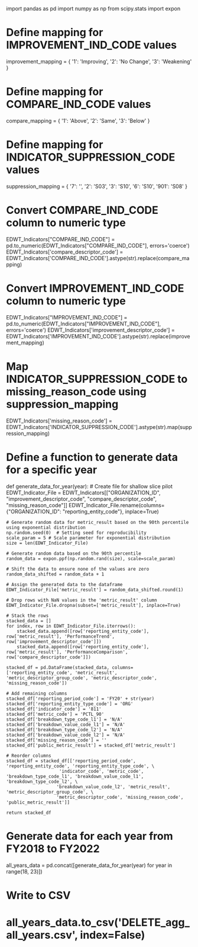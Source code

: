 import pandas as pd
import numpy as np
from scipy.stats import expon

# Define mapping for IMPROVEMENT_IND_CODE values
improvement_mapping = {
    '1': 'Improving',
    '2': 'No Change',
    '3': 'Weakening'
}

# Define mapping for COMPARE_IND_CODE values
compare_mapping = {
    '1': 'Above',
    '2': 'Same',
    '3': 'Below'
}

# Define mapping for INDICATOR_SUPPRESSION_CODE values 
suppression_mapping = {
    '7': '',
    '2': 'S03',
    '3': 'S10',
    '6': 'S10',
    '901': 'S08'
}

# Convert COMPARE_IND_CODE column to numeric type
EDWT_Indicators["COMPARE_IND_CODE"] = pd.to_numeric(EDWT_Indicators["COMPARE_IND_CODE"], errors='coerce')
EDWT_Indicators['compare_descriptor_code'] = EDWT_Indicators['COMPARE_IND_CODE'].astype(str).replace(compare_mapping)

# Convert IMPROVEMENT_IND_CODE column to numeric type
EDWT_Indicators["IMPROVEMENT_IND_CODE"] = pd.to_numeric(EDWT_Indicators["IMPROVEMENT_IND_CODE"], errors='coerce')
EDWT_Indicators['improvement_descriptor_code'] = EDWT_Indicators['IMPROVEMENT_IND_CODE'].astype(str).replace(improvement_mapping)

# Map INDICATOR_SUPPRESSION_CODE to missing_reason_code using suppression_mapping
EDWT_Indicators['missing_reason_code'] = EDWT_Indicators['INDICATOR_SUPPRESSION_CODE'].astype(str).map(suppression_mapping)

# Define a function to generate data for a specific year
def generate_data_for_year(year):
    # Create file for shallow slice pilot
    EDWT_Indicator_File = EDWT_Indicators[["ORGANIZATION_ID", "improvement_descriptor_code", "compare_descriptor_code", "missing_reason_code"]]
    EDWT_Indicator_File.rename(columns={"ORGANIZATION_ID": "reporting_entity_code"}, inplace=True)

    # Generate random data for metric_result based on the 90th percentile using exponential distribution
    np.random.seed(0)  # Setting seed for reproducibility
    scale_param = 5 # Scale parameter for exponential distribution
    size = len(EDWT_Indicator_File)

    # Generate random data based on the 90th percentile
    random_data = expon.ppf(np.random.rand(size), scale=scale_param)

    # Shift the data to ensure none of the values are zero
    random_data_shifted = random_data + 1

    # Assign the generated data to the dataframe
    EDWT_Indicator_File['metric_result'] = random_data_shifted.round(1)

    # Drop rows with NaN values in the 'metric_result' column
    EDWT_Indicator_File.dropna(subset=['metric_result'], inplace=True)

    # Stack the rows
    stacked_data = []
    for index, row in EDWT_Indicator_File.iterrows():
        stacked_data.append([row['reporting_entity_code'], row['metric_result'], 'PerformanceTrend', row['improvement_descriptor_code']])
        stacked_data.append([row['reporting_entity_code'], row['metric_result'], 'PerformanceComparison', row['compare_descriptor_code']])

    stacked_df = pd.DataFrame(stacked_data, columns=['reporting_entity_code', 'metric_result', 'metric_descriptor_group_code', 'metric_descriptor_code', 'missing_reason_code'])

    # Add remaining columns
    stacked_df['reporting_period_code'] = 'FY20' + str(year)
    stacked_df['reporting_entity_type_code'] = 'ORG'
    stacked_df['indicator_code'] = '811'
    stacked_df['metric_code'] = 'PCTL_90'
    stacked_df['breakdown_type_code_l1'] = 'N/A'
    stacked_df['breakdown_value_code_l1'] = 'N/A'
    stacked_df['breakdown_type_code_l2'] = 'N/A'
    stacked_df['breakdown_value_code_l2'] = 'N/A'
    stacked_df['missing_reason_code'] = ''
    stacked_df['public_metric_result'] = stacked_df['metric_result']

    # Reorder columns
    stacked_df = stacked_df[['reporting_period_code', 'reporting_entity_code', 'reporting_entity_type_code', \
                        'indicator_code', 'metric_code', 'breakdown_type_code_l1', 'breakdown_value_code_l1', 'breakdown_type_code_l2', \
                       'breakdown_value_code_l2', 'metric_result', 'metric_descriptor_group_code', \
                       'metric_descriptor_code', 'missing_reason_code', 'public_metric_result']]

    return stacked_df

# Generate data for each year from FY2018 to FY2022
all_years_data = pd.concat([generate_data_for_year(year) for year in range(18, 23)])

# Write to CSV
# all_years_data.to_csv('DELETE_agg_all_years.csv', index=False)
